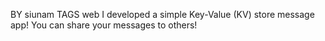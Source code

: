 BY	siunam
TAGS	web
I developed a simple Key-Value (KV) store message app! You can share your messages to others!
